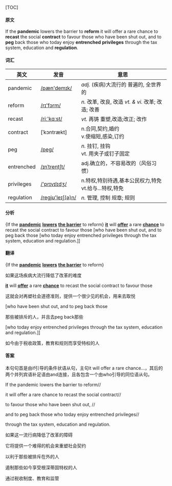 [TOC]

#### 原文

If the **pandemic** lowers the barrier to **reform** it will offer a rare chance to **recast** the social **contract** to favour those who have been shut out, and to **peg** back those who today enjoy **entrenched** **privileges** through the tax system, education and **regulation**.

#### 词汇

| 英文       | 发音                                            | 意思                                                      |
| ---------- | ----------------------------------------------- | --------------------------------------------------------- |
| pandemic   | [/pæn'demɪk/](cmd://Speak/_uk_/pandemic)        | *adj.* (疾病)大流行的 普遍的, 全世界的                    |
| reform     | [/rɪ'fɔrm/](cmd://Speak/_us_/reform)            | *n.* 改革, 改良, 改造 *vt. & vi.* 改革; 改造; 改善        |
| recast     | [/riː'kɑːst/](cmd://Speak/_uk_/recast)          | *vt.* 再铸 重塑,改造;改正; 改作                           |
| contract   | [ˈkɔntrækt]                                     | n.合同,契约,婚约<br/>v.使缩短,感染,订约                   |
| peg        | [/peg/](cmd://Speak/_uk_/peg)                   | *n.* 挂钉, 挂钩<br> vt. 用夹子或钉子固定                  |
| entrenched | [/ɪnˈtrentʃt/](cmd://Speak/_uk_/entrenched)     | adj.确立的，不容易改的（风俗习惯）                        |
| privileges | [/'prɪvɪlɪdʒ/](cmd://Speak/_uk_/privilege)      | n.特权,特别待遇,基本公民权力,特免<br/>vt.给与...特权,特免 |
| regulation | [/regjʊ'leɪʃ(ə)n/](cmd://Speak/_uk_/regulation) | *n.* 管理, 控制 规章; 规则                                |

 #### 分析

{If the **<u>pandemic</u>** **<u>lowers</u>** <u>**the barrier**</u> to reform} **<u>it</u>** will **<u>offer</u>** a rare **<u>chance</u>** to recast the social contract to favour those [who have been shut out, and to peg back those [who today enjoy entrenched privileges through the tax system, education and regulation.]]

#### 翻译

{If the **<u>pandemic</u>** **<u>lowers</u>** <u>**the barrier**</u> to reform} 

如果这场疾病大流行降低了改革的难度

**<u>it</u>** will **<u>offer</u>** a rare **<u>chance</u>** to recast the social contract to favour those 

这就会对再塑社会道德准则，提供一个很少见的机会，用来去取悦

[who have been shut out, and to peg back those 

那些被排斥的人，并且去peg back那些

[who today enjoy entrenched privileges through the tax system, education and regulation.]]

如今由于税收政策，教育和规则而享受特权的人



#### 答案

本句句首是由if引导的条件状语从句，主句it will offer a rare chance…，其后的两个并列宾语补足语由and连接，且各包含一个由who引导的同位语从句。


If the pandemic lowers the barrier to reform//

it will offer a rare chance to recast the social contract//

to favour those who have been shut out, //

and to peg back those who today enjoy entrenched privileges//

through the tax system, education and regulation.

如果这一流行病降低了改革的障碍

它将提供一个难得的机会来重塑社会契约

以利于那些被排斥在外的人

遏制那些如今享受根深蒂固特权的人

通过税收制度、教育和监管